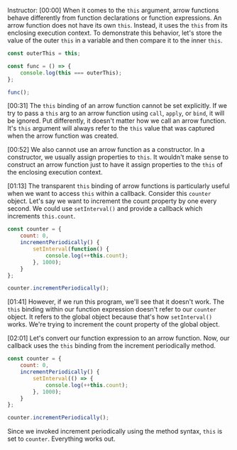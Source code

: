 Instructor: [00:00] When it comes to the `this` argument, arrow functions behave differently from function declarations or function expressions. An arrow function does not have its own `this`. Instead, it uses the `this` from its enclosing execution context. To demonstrate this behavior, let's store the value of the outer `this` in a variable and then compare it to the inner `this`.

```javascript
const outerThis = this;

const func = () => {
    console.log(this === outerThis);
};

func();
```

[00:31] The `this` binding of an arrow function cannot be set explicitly. If we try to pass a `this` arg to an arrow function using `call`, `apply`, or `bind`, it will be ignored. Put differently, it doesn't matter how we call an arrow function. It's `this` argument will always refer to the `this` value that was captured when the arrow function was created.

[00:52] We also cannot use an arrow function as a constructor. In a constructor, we usually assign properties to `this`. It wouldn't make sense to construct an arrow function just to have it assign properties to the `this` of the enclosing execution context.

[01:13] The transparent `this` binding of arrow functions is particularly useful when we want to access `this` within a callback. Consider this `counter` object. Let's say we want to increment the count property by one every second. We could use `setInterval()` and provide a callback which increments `this.count`.

```javascript
const counter = {
    count: 0,
    incrementPeriodically() {
        setInterval(function() {
            console.log(++this.count);
        }, 1000);
    }
};

counter.incrementPeriodically();
```

[01:41] However, if we run this program, we'll see that it doesn't work. The `this` binding within our function expression doesn't refer to our `counter` object. It refers to the global object because that's how `setInterval()` works. We're trying to increment the count property of the global object.

[02:01] Let's convert our function expression to an arrow function. Now, our callback uses the `this` binding from the increment periodically method. 

```javascript
const counter = {
    count: 0,
    incrementPeriodically() {
        setInterval(() => {
            console.log(++this.count);
        }, 1000);
    }
};

counter.incrementPeriodically();
```

Since we invoked increment periodically using the method syntax, `this` is set to `counter`. Everything works out.